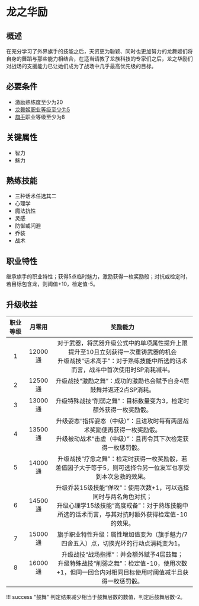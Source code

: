 # 龙之华励

## 概述

在充分学习了外界旗手的技能之后，天资更为聪颖、同时也更加努力的龙舞姬们将自身的舞蹈与那些能力相结合，在适当请教了龙族科技的专家们之后，龙之华励们对战场的支援能力已让她们成为了战场中几乎最高优先级的目标。

## 必要条件

* 激励熟练度至少为20
* <a href="../dragon_shielder" target="_blank">龙舞姬职业等级至少为5
* <a href="../../../basicJob/Warrior" target="_blank">旗手</a>职业等级至少为8

## 关键属性

* 智力
* 魅力

## 熟练技能

* 三种话术任选其二
* 心理学
* 魔法抗性
* 灵感
* 防御或闪避
* 乔装
* 战术
  
## 职业特性

继承旗手的职业特性；获得5点临时魅力，激励获得一枚奖励骰；对抗或检定时，若目标包含龙，则阈值+10，检定值-5。

## 升级收益

职业等级|月零用|奖励能力
:--:|:--:|:--:
1|12000通|对于武器，将武器升级公式中的单项属性提升上限提升至10且立刻获得一次重铸武器的机会<br>升级战技“话术高手”：对于熟练技能中所选的话术而言，战斗中首次使用时SP消耗减半。
2|12500通|升级战技“激励之舞”：成功的激励也会赋予自身4层鼓舞并返还2点SP消耗。
3|13000通|升级特殊战技“削弱之舞”：目标数量变为3，检定时额外获得一枚奖励骰。
4|13500通|升级姿态“指挥姿态（中级）”：且进攻时每有两层战术奖励便再获得一枚奖励骰。<br>升级被动战术“击虚（中级）”：且再令其下次检定获得一枚惩罚骰。
5|14000通|升级战技“疗愈之舞”：检定时获得一枚奖励骰，若差值因子大于等于5，则可选择令另一位友军也享受到本次急救的效果。
6|14500通|升级乔装15级技能“佯攻”：使用次数+1，可以选择同时与两名角色对抗；<br>升级心理学15级技能“高度戒备”：对于熟练技能中所选的话术而言，与其对抗时额外获得检定值-10的效果。
7|15000通|旗手职业特性升级：属性增加值变为（旗手魅力/7四舍五入）点，切换光环的行动点消耗变为1。
8|16000通|升级战技“战场指挥”：并会额外赋予4层鼓舞；<br>升级特殊战技“削弱之舞”：检定值-10，使用次数+1，但同一回合内对相同目标使用时阈值减半且获得一枚惩罚骰。

!!! success "鼓舞"
    判定结果减少相当于鼓舞层数的数值，判定后鼓舞层数-2。